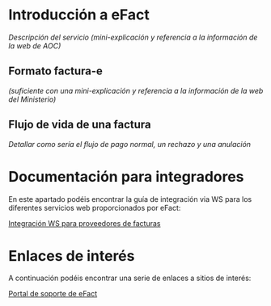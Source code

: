 # Introducción a eFact

*Descripción del servicio (mini-explicación y referencia a la información de la web de AOC)*

## Formato factura-e 

*(suficiente con una mini-explicación y referencia a la información de la web del Ministerio)*

## Flujo de vida de una factura

*Detallar como sería el flujo de pago normal, un rechazo y una anulación*

# Documentación para integradores

En este apartado podéis encontrar la guía de integración via WS para los diferentes servicios web proporcionados por eFact:

[Integración WS para proveedores de facturas](/ws-proveedores/README.md)

# Enlaces de interés

A continuación podéis encontrar una serie de enlaces a sitios de interés:

[Portal de soporte de eFact](https://www.aoc.cat/portal-suport/efact-empreses-base-coneixement/)
